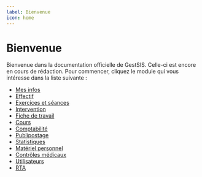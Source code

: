 ```yaml
---
label: Bienvenue
icon: home
---
```


# Bienvenue

Bienvenue dans la documentation officielle de GestSIS.
Celle-ci est encore en cours de rédaction.
Pour commencer, cliquez le module qui vous intéresse dans la liste suivante :

- [Mes infos](modules/mes-infos)
- [Effectif](modules/effectif)
- [Exercices et séances](modules/exercice)
- [Intervention](modules/intervention)
- [Fiche de travail](modules/fiche-travail)
- [Cours](modules/cours)
- [Comptabilité](modules/comptabilite)
- [Publipostage](modules/publipostage)
- [Statistiques](modules/statistique)
- [Matériel personnel](modules/materiel-personnel)
- [Contrôles médicaux](modules/controles-medicaux)
- [Utilisateurs](modules/utilisateurs)
- [RTA](modules/rta)

<!-- ## GestSIS Mobile

GestSIS Mobile est une application mobile permettant la saisie des rapports d'interventions et des présences aux exercices en mode hors ligne.

- [GestSIS Mobile](gestsis-mobile) -->
